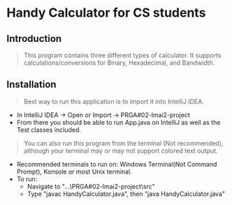 # Handy Calculator for CS students

## Introduction

> This program contains three different types of calculator. It supports calculations/conversions for Binary, Hexadecimal, and Bandwidth. 

## Installation

> Best way to run this application is to import it into IntelliJ IDEA.   
- In IntelliJ IDEA -> Open or Import -> PRGA#02-lmai2-project
- From there you should be able to run App.java on IntelliJ as well as the Test classes included.   

> You can also run this program from the terminal (Not recommended), although your terminal may or may not support colored text output.
- Recommended terminals to run on: Windows Terminal(Not Command Prompt), Konsole or most Unix terminal.
- To run:
    - Navigate to "...\PRGA#02-lmai2-project\src"
    - Type "javac HandyCalculator.java", then "java HandyCalculator.java"
